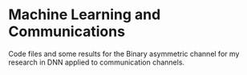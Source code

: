 # Machine Learning and Communications
Code files and some results for the Binary asymmetric channel for my research in DNN applied to communication channels.
